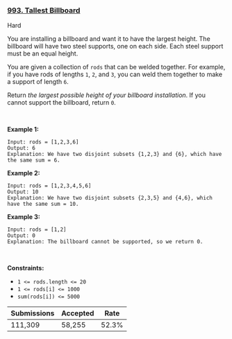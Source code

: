 ### [993. Tallest Billboard](https://leetcode.com/problems/tallest-billboard/description/)

Hard

You are installing a billboard and want it to have the largest height. The billboard will have two steel supports, one on each side. Each steel support must be an equal height.

You are given a collection of `` rods `` that can be welded together. For example, if you have rods of lengths `` 1 ``, `` 2 ``, and `` 3 ``, you can weld them together to make a support of length `` 6 ``.

Return _the largest possible height of your billboard installation_. If you cannot support the billboard, return `` 0 ``.

 

<strong class="example">Example 1:</strong>

```
Input: rods = [1,2,3,6]
Output: 6
Explanation: We have two disjoint subsets {1,2,3} and {6}, which have the same sum = 6.
```

<strong class="example">Example 2:</strong>

```
Input: rods = [1,2,3,4,5,6]
Output: 10
Explanation: We have two disjoint subsets {2,3,5} and {4,6}, which have the same sum = 10.
```

<strong class="example">Example 3:</strong>

```
Input: rods = [1,2]
Output: 0
Explanation: The billboard cannot be supported, so we return 0.
```

 

__Constraints:__

*   `` 1 <= rods.length <= 20 ``
*   `` 1 <= rods[i] <= 1000 ``
*   `` sum(rods[i]) <= 5000 ``

| Submissions    | Accepted     | Rate   |
| -------------- | ------------ | ------ |
| 111,309 | 58,255 | 52.3% |